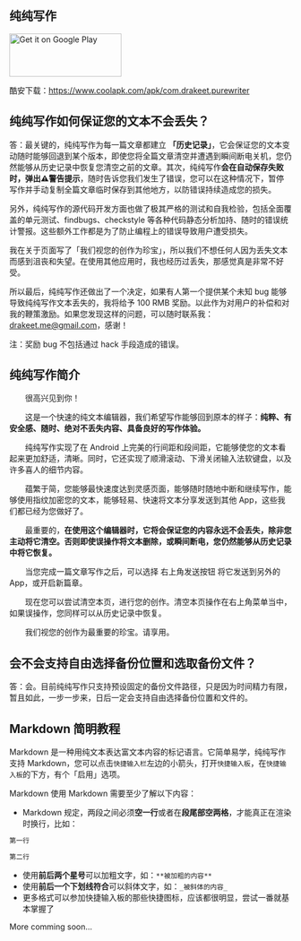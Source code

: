 ## 纯纯写作

<a href='https://play.google.com/store/apps/details?id=com.drakeet.purewriter&utm_source=global_co&utm_medium=prtnr&utm_content=Mar2515&utm_campaign=PartBadge&pcampaignid=MKT-Other-global-all-co-prtnr-py-PartBadge-Mar2515-1'><img alt='Get it on Google Play' src='https://play.google.com/intl/en_us/badges/images/generic/en_badge_web_generic.png' width=200 height=77/></a>

酷安下载：https://www.coolapk.com/apk/com.drakeet.purewriter

## 纯纯写作如何保证您的文本不会丢失？

答：最关键的，纯纯写作为每一篇文章都建立 **「历史记录」**，它会保证您的文本变动随时能够回退到某个版本，即使您将全篇文章清空并遭遇到瞬间断电关机，您仍然能够从历史记录中恢复您清空之前的文章。其次，纯纯写作**会在自动保存失败时，弹出⚠️警告提示**，随时告诉您我们发生了错误，您可以在这种情况下，暂停写作并手动复制全篇文章临时保存到其他地方，以防错误持续造成您的损失。

另外，纯纯写作的源代码开发方面也做了极其严格的测试和自我检验，包括全面覆盖的单元测试、findbugs、checkstyle 等各种代码静态分析加持、随时的错误统计警报。这些额外工作都是为了防止编程上的错误导致用户遭受损失。

我在关于页面写了「我们视您的创作为珍宝」，所以我们不想任何人因为丢失文本而感到沮丧和失望。在使用其他应用时，我也经历过丢失，那感觉真是非常不好受。

所以最后，纯纯写作还做出了一个决定，如果有人第一个提供某个未知 bug 能够导致纯纯写作文本丢失的，我将给予 100 RMB 奖励。以此作为对用户的补偿和对我的鞭策激励。如果您发现这样的问题，可以随时联系我：drakeet.me@gmail.com，感谢！

注：奖励 bug 不包括通过 hack 手段造成的错误。

## 纯纯写作简介

　　很高兴见到你！
  
　　这是一个快速的纯文本编辑器，我们希望写作能够回到原本的样子：<b>纯粹、有安全感、随时、绝对不丢失内容、具备良好的写作体验。</b>
  
　　纯纯写作实现了在 Android 上完美的行间距和段间距，它能够使您的文本看起来更加舒适，清晰。同时，它还实现了顺滑滚动、下滑关闭输入法软键盘，以及许多喜人的细节内容。
  
　　蕴繁于简，您能够最快速度达到灵感页面，能够随时随地中断和继续写作，能够使用指纹加密您的文本，能够轻易、快速将文本分享发送到其他 App，这些我们都已经为您做好了。
  
　　最重要的，<b>在使用这个编辑器时，它将会保证您的内容永远不会丢失，除非您主动将它清空。否则即使误操作将文本删除，或瞬间断电，您仍然能够从历史记录中将它恢复。</b>
  
　　当您完成一篇文章写作之后，可以选择 右上角发送按钮 将它发送到另外的 App，或开启新篇章。
  
　　现在您可以尝试清空本页，进行您的创作。清空本页操作在右上角菜单当中，如果误操作，您同样可以从历史记录中恢复。
  
　　我们视您的创作为最重要的珍宝。请享用。

## 会不会支持自由选择备份位置和选取备份文件？

答：会。目前纯纯写作只支持预设固定的备份文件路径，只是因为时间精力有限，暂且如此，一步一步来，日后一定会支持自由选择备份位置和文件的。

## Markdown 简明教程

Markdown 是一种用纯文本表达富文本内容的标记语言。它简单易学，纯纯写作支持 Markdown，您可以点击`快捷输入栏`左边的小箭头，打开`快捷输入板`，在`快捷输入板`的下方，有个「启用」选项。

Markdown 使用 Markdown 需要至少了解以下内容：

- Markdown 规定，两段之间必须**空一行**或者在**段尾部空两格**，才能真正在渲染时换行，比如：

```markdown
第一行

第二行
```
- 使用**前后两个星号**可以加粗文字，如：`**被加粗的内容**`
- 使用**前后一个下划线符合**可以斜体文字，如：`_被斜体的内容_`
- 更多格式可以参加快捷输入板的那些快捷图标，应该都很明显，尝试一番就基本掌握了

More comming soon...
